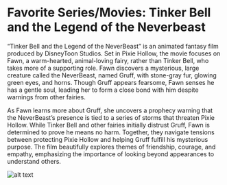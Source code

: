 # Favorite Series/Movies: Tinker Bell and the Legend of the Neverbeast
“Tinker Bell and the Legend of the NeverBeast” is an animated fantasy film produced by DisneyToon Studios. Set in Pixie Hollow, the movie focuses on Fawn, a warm-hearted, animal-loving fairy, rather than Tinker Bell, who takes more of a supporting role. Fawn discovers a mysterious, large creature called the NeverBeast, named Gruff, with stone-gray fur, glowing green eyes, and horns. Though Gruff appears fearsome, Fawn senses he has a gentle soul, leading her to form a close bond with him despite warnings from other fairies.

As Fawn learns more about Gruff, she uncovers a prophecy warning that the NeverBeast’s presence is tied to a series of storms that threaten Pixie Hollow. While Tinker Bell and other fairies initially distrust Gruff, Fawn is determined to prove he means no harm. Together, they navigate tensions between protecting Pixie Hollow and helping Gruff fulfill his mysterious purpose. The film beautifully explores themes of friendship, courage, and empathy, emphasizing the importance of looking beyond appearances to understand others.

![alt text](https://image.tmdb.org/t/p/original/nsKRFvy0GCSSbh8pOq1iFfSSRG2.jpg)
